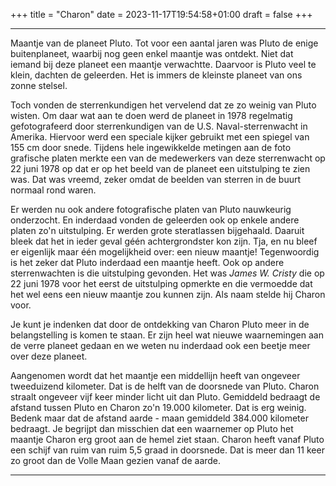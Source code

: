 +++
title = "Charon"
date = 2023-11-17T19:54:58+01:00
draft = false
+++

---
Maantje van de planeet Pluto. Tot voor een aantal jaren was Pluto de
enige buitenplaneet, waarbij nog geen enkel maantje was ontdekt. Niet
dat iemand bij deze planeet een maantje verwachtte. Daarvoor is Pluto
veel te klein, dachten de geleerden. Het is immers de kleinste planeet
van ons zonne stelsel.

Toch vonden de sterrenkundigen het vervelend dat ze zo weinig van Pluto
wisten. Om daar wat aan te doen werd de planeet in 1978 regelmatig
gefotografeerd door sterrenkundigen van de U.S. Naval-sterrenwacht in
Amerika. Hiervoor werd een speciale kijker gebruikt met een spiegel van
155 cm door snede. Tijdens hele ingewikkelde metingen aan de foto
grafische platen merkte een van de medewerkers van deze sterrenwacht op
22 juni 1978 op dat er op het beeld van de planeet een uitstulping te
zien was. Dat was vreemd, zeker omdat de beelden van sterren in de buurt
normaal rond waren.

Er werden nu ook andere fotografische platen van Pluto nauwkeurig
onderzocht. En inderdaad vonden de geleerden ook op enkele andere platen
zo\'n uitstulping. Er werden grote steratlassen bijgehaald. Daaruit
bleek dat het in ieder geval géén achtergrondster kon zijn. Tja, en nu
bleef er eigenlijk maar één mogelijkheid over: een nieuw maantje!
Tegenwoordig is het zeker dat Pluto inderdaad een maantje heeft. Ook op
andere sterrenwachten is die uitstulping gevonden. Het was *James W.
Cristy* die op 22 juni 1978 voor het eerst de uitstulping opmerkte en
die vermoedde dat het wel eens een nieuw maantje zou kunnen zijn. Als
naam stelde hij Charon voor.

Je kunt je indenken dat door de ontdekking van Charon Pluto meer in de
belangstelling is komen te staan. Er zijn heel wat nieuwe waarnemingen
aan de verre planeet gedaan en we weten nu inderdaad ook een beetje meer
over deze planeet.

Aangenomen wordt dat het maantje een middellijn heeft van ongeveer
tweeduizend kilometer. Dat is de helft van de doorsnede van Pluto.
Charon straalt ongeveer vijf keer minder licht uit dan Pluto. Gemiddeld
bedraagt de afstand tussen Pluto en Charon zo'n 19.000 kilometer. Dat
is erg weinig. Bedenk maar dat de afstand aarde - maan gemiddeld 384.000
kilometer bedraagt. Je begrijpt dan misschien dat een waarnemer op Pluto
het maantje Charon erg groot aan de hemel ziet staan. Charon heeft vanaf
Pluto een schijf van ruim van ruim 5,5 graad in doorsnede. Dat is meer
dan 11 keer zo groot dan de Volle Maan gezien vanaf de aarde.

---
